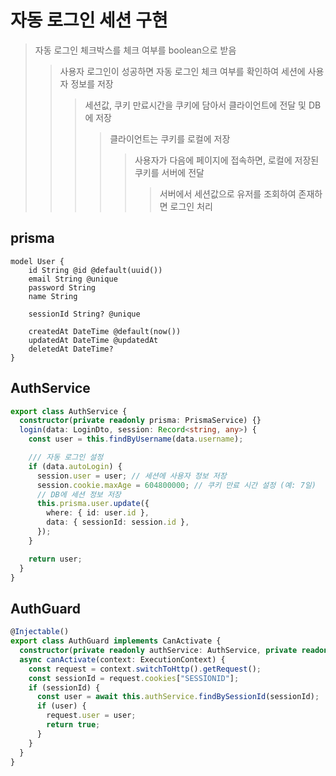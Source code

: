 # 자동 로그인 세션 구현

> 자동 로그인 체크박스를 체크 여부를 boolean으로 받음
>
> > 사용자 로그인이 성공하면 자동 로그인 체크 여부를 확인하여 세션에 사용자 정보를 저장
> >
> > > 세션값, 쿠키 만료시간을 쿠키에 담아서 클라이언트에 전달 및 DB에 저장
> > >
> > > > 클라이언트는 쿠키를 로컬에 저장
> > > >
> > > > > 사용자가 다음에 페이지에 접속하면, 로컬에 저장된 쿠키를 서버에 전달
> > > > >
> > > > > > 서버에서 세션값으로 유저를 조회하여 존재하면 로그인 처리

## prisma

```prisma
model User {
    id String @id @default(uuid())
    email String @unique
    password String
    name String

    sessionId String? @unique

    createdAt DateTime @default(now())
    updatedAt DateTime @updatedAt
    deletedAt DateTime?
}
```

## AuthService

```ts
export class AuthService {
  constructor(private readonly prisma: PrismaService) {}
  login(data: LoginDto, session: Record<string, any>) {
    const user = this.findByUsername(data.username);

    /// 자동 로그인 설정
    if (data.autoLogin) {
      session.user = user; // 세션에 사용자 정보 저장
      session.cookie.maxAge = 604800000; // 쿠키 만료 시간 설정 (예: 7일)
      // DB에 세션 정보 저장
      this.prisma.user.update({
        where: { id: user.id },
        data: { sessionId: session.id },
      });
    }

    return user;
  }
}
```

## AuthGuard

```ts
@Injectable()
export class AuthGuard implements CanActivate {
  constructor(private readonly authService: AuthService, private readonly jwtService: JwtService) {}
  async canActivate(context: ExecutionContext) {
    const request = context.switchToHttp().getRequest();
    const sessionId = request.cookies["SESSIONID"];
    if (sessionId) {
      const user = await this.authService.findBySessionId(sessionId);
      if (user) {
        request.user = user;
        return true;
      }
    }
  }
}
```

